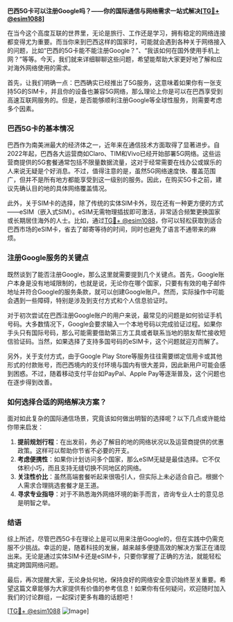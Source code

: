 **巴西5G卡可以注册Google吗？——你的国际通信与网络需求一站式解决[[TG💪+ @esim1088](https://t.me/s/esim1088)]**

在当今这个高度互联的世界里，无论是旅行、工作还是学习，拥有稳定的网络连接都变得尤为重要。而当你来到巴西这样的国家时，可能就会遇到各种关于网络接入的问题，比如“巴西的5G卡能不能注册Google？”、“我该如何在国外使用手机上网？”等等。今天，我们就来详细聊聊这些问题，希望能帮助大家更好地了解和应对海外网络使用的需求。

首先，让我们明确一点：巴西确实已经推出了5G服务，这意味着如果你有一张支持5G的SIM卡，并且你的设备也兼容5G网络，那么理论上你是可以在巴西享受到高速互联网服务的。但是，是否能够顺利注册Google等全球性服务，则需要考虑多个因素。

### 巴西5G卡的基本情况

巴西作为南美洲最大的经济体之一，近年来在通信技术方面取得了显著进步。自2022年起，巴西各大运营商如Claro、TIM和Vivo已经开始部署5G网络。这些运营商提供的5G套餐通常包括不限量数据流量，这对于经常需要在线办公或娱乐的人来说无疑是个好消息。不过，值得注意的是，虽然5G网络速度快、覆盖范围广，但并不是所有地方都能享受到这一级别的服务。因此，在购买5G卡之前，建议先确认目的地的具体网络覆盖情况。

此外，关于SIM卡的选择，除了传统的实体SIM卡外，现在还有一种更方便的方式——eSIM（嵌入式SIM）。eSIM无需物理插拔即可激活，非常适合频繁更换国家或长期居住海外的人士。比如，通过[TG💪+ @esim1088](https://t.me/s/esim1088)，你可以轻松获取到适合巴西市场的eSIM卡，省去了邮寄等待的时间，同时也避免了语言不通带来的麻烦。

### 注册Google服务的关键点

既然谈到了能否注册Google，那么这里就需要提到几个关键点。首先，Google账户本身是没有地域限制的，也就是说，无论你在哪个国家，只要有有效的电子邮件地址并符合Google的服务条款，就可以创建Google账户。然而，实际操作中可能会遇到一些障碍，特别是涉及到支付方式和个人信息验证时。

对于初次尝试在巴西注册Google账户的用户来说，最常见的问题是如何验证手机号码。大多数情况下，Google会要求输入一个本地号码以完成验证过程。如果你手头只有国际号码，那么可能需要借助第三方工具或者联系当地的朋友帮忙接收短信验证码。当然，如果选择了支持多国号码的eSIM卡，这个问题就迎刃而解了。

另外，关于支付方式，由于Google Play Store等服务往往需要绑定信用卡或其他形式的付款账号，而巴西境内的支付环境与国内有很大差异，因此新用户可能会感到困惑。不过，随着移动支付平台如PayPal、Apple Pay等逐渐普及，这个问题也在逐步得到改善。

### 如何选择合适的网络解决方案？

面对如此复杂的国际通信场景，究竟该如何做出明智的选择呢？以下几点或许能给你带来启发：

1. **提前规划行程**：在出发前，务必了解目的地的网络状况以及运营商提供的优惠政策。这样可以帮助你节省不必要的开支。
2. **考虑便携性**：如果你计划访问多个国家，那么eSIM无疑是最佳选择。它不仅体积小巧，而且支持无缝切换不同地区的网络。
3. **关注性价比**：虽然高端套餐听起来很吸引人，但实际上未必适合自己。根据个人需求合理挑选套餐才是王道。
4. **寻求专业指导**：对于不熟悉海外网络环境的新手而言，咨询专业人士的意见总是明智之举。

### 结语

综上所述，尽管巴西5G卡在理论上是可以用来注册Google的，但在实践中仍需克服不少挑战。幸运的是，随着科技的发展，越来越多便捷高效的解决方案正在涌现出来。无论是通过实体SIM卡还是eSIM卡，只要你掌握了正确的方法，就能轻松搞定跨国网络问题。

最后，再次提醒大家，无论身处何地，保持良好的网络安全意识始终至关重要。希望这篇文章能够为大家提供有价值的参考信息！如果你有任何疑问，欢迎随时加入我们的讨论群组，一起探讨更多有趣的话题吧！

[[TG💪+ @esim1088](https://t.me/s/esim1088) ![Image](https://i.postimg.cc/4NQfJmqS/Snipaste-2025-05-13-00-14-12.png)]